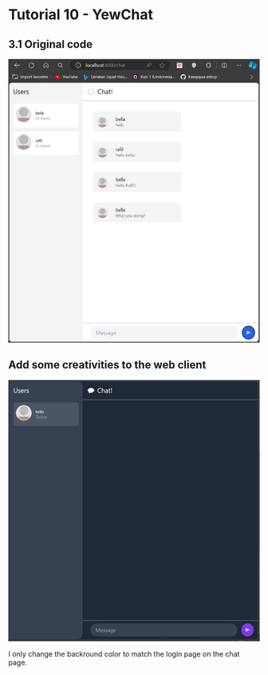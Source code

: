 # Tutorial 10 - YewChat

## 3.1 Original code

![alt text](images/image.png)

## Add some creativities to the web client

![alt text](images/image2.png)

I only change the backround color to match the login page on the chat page.